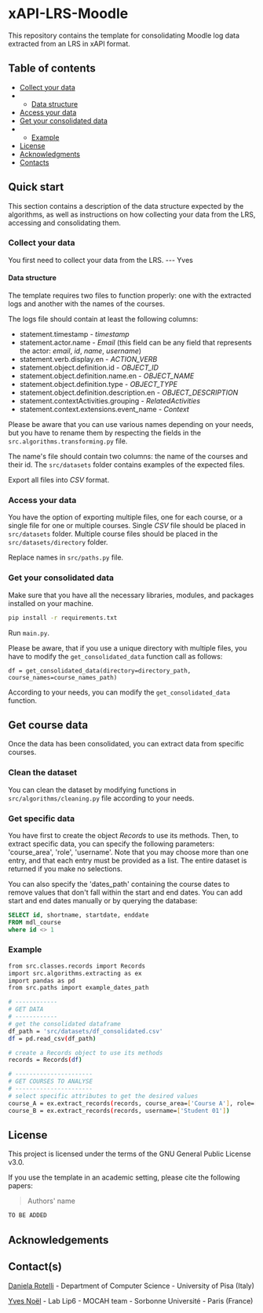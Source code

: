 # xAPI-LRS-Moodle
This repository contains the template for consolidating Moodle log data extracted from an LRS in xAPI format.

## Table of contents
* [Collect your data](#collect-your-data)
* * [Data structure](#data-structure)
* [Access your data](#access-your-data)
* [Get your consolidated data](#get-your-consolidated-data)
* * [Example](#example)
* [License](#license)
* [Acknowledgments](#acknowledgements)
* [Contacts](#contact--s-)

## Quick start
This section contains a description of the data structure expected by the algorithms, as well as instructions on how 
collecting your data from the LRS, accessing and consolidating them.

### Collect your data
You first need to collect your data from the LRS.
--- Yves

#### Data structure
The template requires two files to function properly: one with the extracted logs and another with the names of the courses.

The logs file should contain at least the following columns:
*  statement.timestamp - _timestamp_ 
*  statement.actor.name - _Email_ (this field can be any field that represents the actor: _email_, _id_, _name_, _username_)
*  statement.verb.display.en - _ACTION_VERB_ 
*  statement.object.definition.id - _OBJECT_ID_
*  statement.object.definition.name.en - _OBJECT_NAME_
*  statement.object.definition.type - _OBJECT_TYPE_
*  statement.object.definition.description.en - _OBJECT_DESCRIPTION_
*  statement.contextActivities.grouping - _RelatedActivities_
*  statement.context.extensions.event_name - _Context_

Please be aware that you can use various names depending on your needs, but you have to rename them by respecting the fields in the `src.algorithms.transforming.py` file.

The name's file should contain two columns: the name of the courses and their id. The `src/datasets` folder contains examples of the expected files. 

Export all files into *CSV* format.

### Access your data
You have the option of exporting multiple files, one for each course, or a single file for one or multiple courses.
Single *CSV* file should be placed in `src/datasets` folder. Multiple course files should be placed in 
the `src/datasets/directory` folder.

Replace names in `src/paths.py` file. 

### Get your consolidated data
Make sure that you have all the necessary libraries, modules, and packages installed on your machine.
```bash
pip install -r requirements.txt
```
Run `main.py`.

Please be aware, that if you use a unique directory with multiple files, you have to modify the `get_consolidated_data` function call as follows: 
    
`df = get_consolidated_data(directory=directory_path, course_names=course_names_path)`

According to your needs, you can modify the `get_consolidated_data` function.

## Get course data
Once the data has been consolidated, you can extract data from specific courses.

### Clean the dataset
You can clean the dataset by modifying functions in `src/algorithms/cleaning.py` file according to your needs.

### Get specific data
You have first to create the object *Records* to use its methods. 
Then, to extract specific data, you can specify the following parameters: 'course_area', 'role', 'username'. 
Note that you may choose more than one entry, and that each entry must be provided as a list.
The entire dataset is returned if you make no selections.

You can also specify the 'dates_path' containing the course dates to remove values that don't fall within the start and 
end dates.
You can add start and end dates manually or by querying the database:
```SQL
SELECT id, shortname, startdate, enddate 
FROM mdl_course
where id <> 1
```

### Example

```bash
from src.classes.records import Records
import src.algorithms.extracting as ex
import pandas as pd
from src.paths import example_dates_path

# ------------
# GET DATA
# ------------
# get the consolidated dataframe
df_path = 'src/datasets/df_consolidated.csv'
df = pd.read_csv(df_path)

# create a Records object to use its methods
records = Records(df)

# ----------------------
# GET COURSES TO ANALYSE
# ----------------------
# select specific attributes to get the desired values
course_A = ex.extract_records(records, course_area=['Course A'], role=['Student'], filepath=example_dates_path)
course_B = ex.extract_records(records, username=['Student 01'])
```

## License

This project is licensed under the terms of the GNU General Public License v3.0.

If you use the template in an academic setting, please cite the following papers:

> Authors' name

```tex
TO BE ADDED
```

## Acknowledgements

## Contact(s)
[Daniela Rotelli](mailto:daniela.rotelli@phd.unipi.it) - Department of Computer Science - University of Pisa (Italy)

[Yves Noël](mailto:yves.noel@sorbonne-universite.fr) - Lab Lip6 - MOCAH team - Sorbonne Université - Paris (France)
